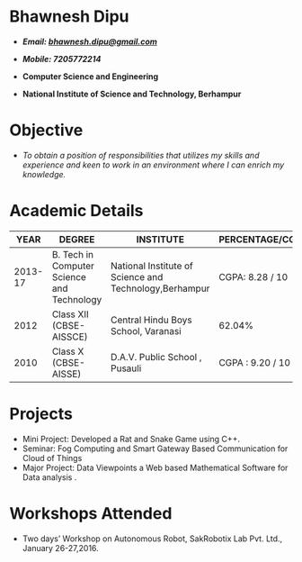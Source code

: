 # Bhawnesh Dipu

-  ***Email: bhawnesh.dipu@gmail.com***

-  ***Mobile: 7205772214***

-   **Computer Science and Engineering**

-   **National Institute of Science and Technology, Berhampur**
# Objective
-   *To obtain a position of responsibilities that utilizes my skills and experience and keen to work in an environment where
    I can enrich my knowledge.*
# Academic Details

  | YEAR        | DEGREE     | INSTITUTE | PERCENTAGE/CGPA |
  | ------------|------------| ----------|-----------------|
  | 2013-17      | B. Tech in Computer Science and Technology| National Institute of Science and Technology,Berhampur |CGPA: 8.28 / 10|
  | 2012      | Class XII (CBSE-AISSCE)      |Central Hindu Boys School, Varanasi | 62.04% |
  | 2010 | Class X (CBSE-AISSE) |    D.A.V. Public School , Pusauli |CGPA :  9.20 / 10 |

# Projects
-   Mini Project: Developed a Rat and Snake Game using C++.
-   Seminar: Fog Computing and Smart Gateway Based Communication for Cloud of Things
-   Major Project: Data Viewpoints a Web based Mathematical Software for Data analysis .
# Workshops Attended
-   Two days’ Workshop on Autonomous Robot, SakRobotix Lab Pvt. Ltd., January 26-27,2016.
